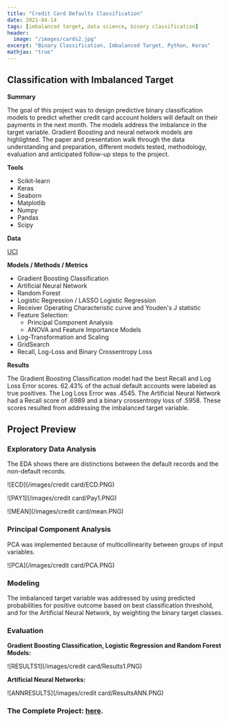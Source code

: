 ```yaml
---
title: "Credit Card Defaults Classification"
date: 2021-04-14
tags: [imbalanced target, data science, binary classification]
header:
  image: "/images/cards2.jpg"
excerpt: "Binary Classification, Imbalanced Target, Python, Keras"
mathjax: "true"
---
```



## Classification with Imbalanced Target

**Summary**

The goal of this project was to design predictive binary classification models to predict whether credit card account holders will default on their payments in the next month.  The models address the imbalance in the target variable.  Gradient Boosting and neural network models are highlighted.  The paper and presentation walk through the data understanding and preparation, different models tested, methodology, evaluation and anticipated follow-up steps to the project.  

**Tools**

* Scikit-learn 
* Keras
* Seaborn
* Matplotlib
* Numpy
* Pandas
* Scipy

**Data**

[UCI](http://archive.ics.uci.edu/ml) 

**Models / Methods / Metrics**

* Gradient Boosting Classification 
* Artificial Neural Network
* Random Forest
* Logistic Regression / LASSO Logistic Regression
* Receiver Operating Characteristic curve and Youden's J statistic
* Feature Selection:  
  + Principal Component Analysis
  + ANOVA and Feature Importance Models 
* Log-Transformation and Scaling
* GridSearch
* Recall, Log-Loss and Binary Crossentropy Loss

**Results**

The Gradient Boosting Classification model had the best Recall and Log Loss Error scores.  62.43% of the actual default accounts were labeled as true positives.  The Log Loss Error was .4545.  The Artificial Neural Network had a Recall score of .6989 and a binary crossentropy loss of .5958.  These scores resulted from addressing the imbalanced target variable.

## Project Preview

### Exploratory Data Analysis

The EDA shows there are distinctions between the default records and the non-default records.

![ECD](/images/credit card/ECD.PNG)

![PAY1](/images/credit card/Pay1.PNG)

![MEAN](/images/credit card/mean.PNG)

### Principal Component Analysis

PCA was implemented because of multicollinearity between groups of input variables.

![PCA](/images/credit card/PCA.PNG)

### Modeling

The imbalanced target variable was addressed by using predicted probabilities for positive outcome based on best classification threshold, and for the Artificial Neural Network, by weighting the binary target classes.


### Evaluation

**Gradient Boosting Classification, Logistic Regression and Random Forest Models:**

![RESULTS1](/images/credit card/Results1.PNG)

**Artificial Neural Networks:**

![ANNRESULTS](/images/credit card/ResultsANN.PNG)

### The Complete Project: [here](https://github.com/MaryDonovanMartello/Credit-Card-Default-Prediction).


